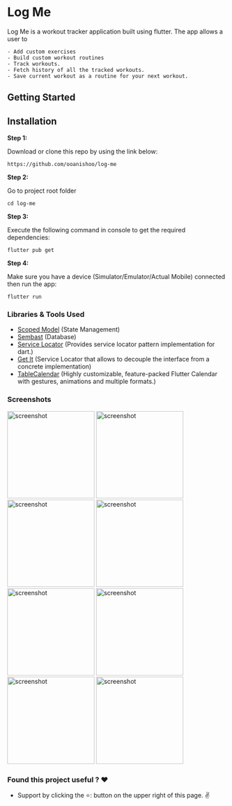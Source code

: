 # Log Me
Log Me is a workout tracker application built using flutter. The app allows a user to 
    
    - Add custom exercises
    - Build custom workout routines 
    - Track workouts.
    - Fetch history of all the tracked workouts.
    - Save current workout as a routine for your next workout.
    
## Getting Started

## Installation

**Step 1:**

Download or clone this repo by using the link below:

```
https://github.com/ooanishoo/log-me
```

**Step 2:**

Go to project root folder
``` 
cd log-me
```

**Step 3:**

Execute the following command in console to get the required dependencies: 

``` 
flutter pub get 
```
**Step 4:**

Make sure you have a device (Simulator/Emulator/Actual Mobile) connected then run the app:

``` 
flutter run
```

### Libraries & Tools Used
* [Scoped Model](https://pub.dev/packages/scoped_model) (State Management)
* [Sembast](https://pub.dev/packages/sembast) (Database)
* [Service Locator](https://pub.dev/packages/service_locator) (Provides service locator pattern implementation for dart.)
* [Get It](https://pub.dev/packages/get_it) (Service Locator that allows to decouple the interface from a concrete implementation)
* [TableCalendar](https://pub.dev/packages/table_calendar) (Highly customizable, feature-packed Flutter Calendar with gestures, animations and multiple formats.)

### Screenshots
<div>
<img width="200" src="https://user-images.githubusercontent.com/9260574/87270008-36575e00-c512-11ea-94be-61097376ad86.png" alt="screenshot">
<img width="200" src="https://user-images.githubusercontent.com/9260574/87270013-39524e80-c512-11ea-81a7-caf462046468.png" alt="screenshot">
<img width="200" src="https://user-images.githubusercontent.com/9260574/87270015-39eae500-c512-11ea-9c4f-64bb0cb513c9.png" alt="screenshot">
<img width="200" src="https://user-images.githubusercontent.com/9260574/87270016-3a837b80-c512-11ea-9fcd-3fc748527bd3.png" alt="screenshot">
<img width="200" src="https://user-images.githubusercontent.com/9260574/87270018-3b1c1200-c512-11ea-99fd-c955606cf4c0.png" alt="screenshot">
<img width="200" src="https://user-images.githubusercontent.com/9260574/87270019-3bb4a880-c512-11ea-97e0-3b3b50b479a0.png" alt="screenshot">
<img width="200" src="https://user-images.githubusercontent.com/9260574/87270020-3c4d3f00-c512-11ea-8758-4552aae00dae.png" alt="screenshot">
<img width="200" src="https://user-images.githubusercontent.com/9260574/87270021-3c4d3f00-c512-11ea-80af-1d490c0f4add.png" alt="screenshot">
</div>

### Found this project useful ? ❤️
* Support by clicking the ⭐️: button on the upper right of this page.  ✌️
